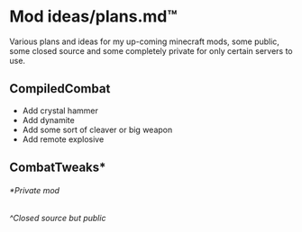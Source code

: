 # Mod ideas/plans.md™️

Various plans and ideas for my up-coming 
minecraft mods, some public, some closed source 
and some completely private for only certain 
servers to use.

## CompiledCombat
- Add crystal hammer
- Add dynamite 
- Add some sort of cleaver or big weapon
- Add remote explosive

## CombatTweaks*


###### *Private mod
###### ^Closed source but public